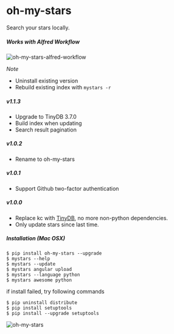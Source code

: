 # oh-my-stars

Search your stars locally.

##### Works with Alfred Workflow

![oh-my-stars-alfred-workflow](https://raw.github.com/wolfg1969/my-stars-pilot/master/oh-my-stars-alfred-workflow.png)

*Note*
- Uninstall existing version
- Rebuild existing index with `mystars -r`

##### v1.1.3
- Upgrade to TinyDB 3.7.0
- Build index when updating
- Search result pagination

##### v1.0.2
- Rename to oh-my-stars

##### v1.0.1
- Support Github two-factor authentication 

##### v1.0.0

- Replace kc with [TinyDB](https://github.com/msiemens/tinydb), no more non-python dependencies.
- Only update stars since last time.

##### Installation (Mac OSX)
```
$ pip install oh-my-stars --upgrade
$ mystars --help
$ mystars --update
$ mystars angular upload
$ mystars --language python
$ mystars awesome python
``` 

if install failed, try following commands
```
$ pip uninstall distribute
$ pip install setuptools
$ pip install --upgrade setuptools
```

![oh-my-stars](https://raw.github.com/wolfg1969/my-stars-pilot/master/oh-my-stars.png)
